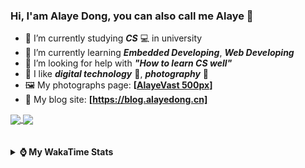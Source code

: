 ### Hi, **I'am Alaye Dong**, you can also call me **Alaye** 👋

- 📖 I’m currently studying ***CS*** 💻 in university
- 🌱 I’m currently learning ***Embedded Developing***, ***Web Developing***
- 🤔 I’m looking for help with ***"How to learn CS well"***
- 🤩 I like ***digital technology*** 📱, ***photography*** 📸
- 🖼️ My photographs page: **[[AlayeVast 500px](https://500px.com.cn/AlayeVast)]**
- 📰 My blog site: **[https://blog.alayedong.cn]**

<!--
[![Alaye's GitHub stats](https://github-readme-stats.vercel.app/api?username=Alaye-Dong&custom_title=Alaye%20Dong`s%20GitHub%20stats&show_icons=true&rank_icon=percentile&theme=transparent&include_all_commits=true&count_private=true)](https://github.com/anuraghazra/github-readme-stats) 
[![Top Langs](https://github-readme-stats.vercel.app/api/top-langs/?username=Alaye-Dong\&layout=compact&theme=transparent)](https://github.com/anuraghazra/github-readme-stats)
-->
<a href="https://github.com/anuraghazra/github-readme-stats">
  <img height=200 align="center" src="https://github-readme-stats.vercel.app/api?username=Alaye-Dong&custom_title=Alaye%20Dong`s%20GitHub%20stats&show_icons=true&rank_icon=percentile&theme=transparent&include_all_commits=true&count_private=true" />
</a>
<a href="https://github.com/anuraghazra/convoychat">
  <img height=200 align="center" src="https://github-readme-stats.vercel.app/api/top-langs/?username=Alaye-Dong&layout=compact&theme=transparent&include_all_commits=true&count_private=true&langs_count=8&card_width=300" />
</a>

<br />
<br />

<div style="display:none"> 
  <img src="https://visitor-badge.laobi.icu/badge?page_id=Alaye-Dong.Alaye-Dong"/>
</div>
<br />

<details>	
  <summary><b> ⌚ My WakaTime Stats </b></summary>

<br />

<!--START_SECTION:waka-->
![Code Time](http://img.shields.io/badge/Code%20Time-453%20hrs%2017%20mins-blue)

![Profile Views](http://img.shields.io/badge/Profile%20Views-2-blue)

![Lines of code](https://img.shields.io/badge/From%20Hello%20World%20I%27ve%20Written-1.2%20million%20lines%20of%20code-blue)

**🐱 My GitHub Data** 

> 📦 262.6 kB Used in GitHub's Storage 
 > 
> 🚫 Not Opted to Hire
 > 
> 📜 28 Public Repositories 
 > 
> 🔑 5 Private Repositories 
 > 
**I'm a Night 🦉** 

```text
🌞 Morning                104 commits         ██░░░░░░░░░░░░░░░░░░░░░░░   07.32 % 
🌆 Daytime                441 commits         ████████░░░░░░░░░░░░░░░░░   31.06 % 
🌃 Evening                602 commits         ███████████░░░░░░░░░░░░░░   42.39 % 
🌙 Night                  273 commits         █████░░░░░░░░░░░░░░░░░░░░   19.23 % 
```
📅 **I'm Most Productive on Thursday** 

```text
Monday                   240 commits         ████░░░░░░░░░░░░░░░░░░░░░   16.90 % 
Tuesday                  173 commits         ███░░░░░░░░░░░░░░░░░░░░░░   12.18 % 
Wednesday                172 commits         ███░░░░░░░░░░░░░░░░░░░░░░   12.11 % 
Thursday                 241 commits         ████░░░░░░░░░░░░░░░░░░░░░   16.97 % 
Friday                   199 commits         ████░░░░░░░░░░░░░░░░░░░░░   14.01 % 
Saturday                 160 commits         ███░░░░░░░░░░░░░░░░░░░░░░   11.27 % 
Sunday                   235 commits         ████░░░░░░░░░░░░░░░░░░░░░   16.55 % 
```


📊 **This Week I Spent My Time On** 

```text
💬 Programming Languages: 
Jupyter                  2 hrs 41 mins       ██████████░░░░░░░░░░░░░░░   40.43 % 
Astro                    1 hr 22 mins        █████░░░░░░░░░░░░░░░░░░░░   20.78 % 
TypeScript               57 mins             ████░░░░░░░░░░░░░░░░░░░░░   14.55 % 
Python                   39 mins             ██░░░░░░░░░░░░░░░░░░░░░░░   09.87 % 
YAML                     23 mins             █░░░░░░░░░░░░░░░░░░░░░░░░   05.89 % 

🔥 Editors: 
PyCharm                  3 hrs 30 mins       █████████████░░░░░░░░░░░░   52.87 % 
VS Code                  3 hrs 7 mins        ████████████░░░░░░░░░░░░░   47.13 % 

🐱‍💻 Projects: 
blog-fuwari-astro        3 hrs 7 mins        ████████████░░░░░░░░░░░░░   47.13 % 
Class0409                2 hrs 43 mins       ██████████░░░░░░░░░░░░░░░   41.05 % 
speed_up                 37 mins             ██░░░░░░░░░░░░░░░░░░░░░░░   09.49 % 
Class0402                4 mins              ░░░░░░░░░░░░░░░░░░░░░░░░░   01.20 % 
Unknown Project          4 mins              ░░░░░░░░░░░░░░░░░░░░░░░░░   01.13 % 
```

**I Mostly Code in C** 

```text
TypeScript               6 repos             █████░░░░░░░░░░░░░░░░░░░░   18.75 % 
Java                     4 repos             ███░░░░░░░░░░░░░░░░░░░░░░   12.50 % 
JavaScript               3 repos             ██░░░░░░░░░░░░░░░░░░░░░░░   09.38 % 
Python                   2 repos             ██░░░░░░░░░░░░░░░░░░░░░░░   06.25 % 
CSS                      1 repo              █░░░░░░░░░░░░░░░░░░░░░░░░   03.12 % 
```



**Timeline**

![Lines of Code chart](https://raw.githubusercontent.com/Alaye-Dong/Alaye-Dong/main/assets/bar_graph.png)


 Last Updated on 11/04/2025 18:48:33 UTC
<!--END_SECTION:waka-->

</details>
